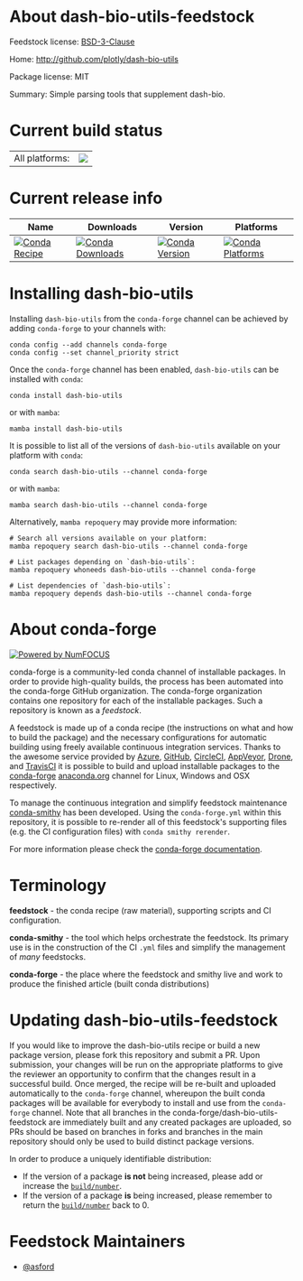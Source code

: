 About dash-bio-utils-feedstock
==============================

Feedstock license: [BSD-3-Clause](https://github.com/conda-forge/dash-bio-utils-feedstock/blob/main/LICENSE.txt)

Home: http://github.com/plotly/dash-bio-utils

Package license: MIT

Summary: Simple parsing tools that supplement dash-bio.

Current build status
====================


<table><tr><td>All platforms:</td>
    <td>
      <a href="https://dev.azure.com/conda-forge/feedstock-builds/_build/latest?definitionId=14700&branchName=main">
        <img src="https://dev.azure.com/conda-forge/feedstock-builds/_apis/build/status/dash-bio-utils-feedstock?branchName=main">
      </a>
    </td>
  </tr>
</table>

Current release info
====================

| Name | Downloads | Version | Platforms |
| --- | --- | --- | --- |
| [![Conda Recipe](https://img.shields.io/badge/recipe-dash--bio--utils-green.svg)](https://anaconda.org/conda-forge/dash-bio-utils) | [![Conda Downloads](https://img.shields.io/conda/dn/conda-forge/dash-bio-utils.svg)](https://anaconda.org/conda-forge/dash-bio-utils) | [![Conda Version](https://img.shields.io/conda/vn/conda-forge/dash-bio-utils.svg)](https://anaconda.org/conda-forge/dash-bio-utils) | [![Conda Platforms](https://img.shields.io/conda/pn/conda-forge/dash-bio-utils.svg)](https://anaconda.org/conda-forge/dash-bio-utils) |

Installing dash-bio-utils
=========================

Installing `dash-bio-utils` from the `conda-forge` channel can be achieved by adding `conda-forge` to your channels with:

```
conda config --add channels conda-forge
conda config --set channel_priority strict
```

Once the `conda-forge` channel has been enabled, `dash-bio-utils` can be installed with `conda`:

```
conda install dash-bio-utils
```

or with `mamba`:

```
mamba install dash-bio-utils
```

It is possible to list all of the versions of `dash-bio-utils` available on your platform with `conda`:

```
conda search dash-bio-utils --channel conda-forge
```

or with `mamba`:

```
mamba search dash-bio-utils --channel conda-forge
```

Alternatively, `mamba repoquery` may provide more information:

```
# Search all versions available on your platform:
mamba repoquery search dash-bio-utils --channel conda-forge

# List packages depending on `dash-bio-utils`:
mamba repoquery whoneeds dash-bio-utils --channel conda-forge

# List dependencies of `dash-bio-utils`:
mamba repoquery depends dash-bio-utils --channel conda-forge
```


About conda-forge
=================

[![Powered by
NumFOCUS](https://img.shields.io/badge/powered%20by-NumFOCUS-orange.svg?style=flat&colorA=E1523D&colorB=007D8A)](https://numfocus.org)

conda-forge is a community-led conda channel of installable packages.
In order to provide high-quality builds, the process has been automated into the
conda-forge GitHub organization. The conda-forge organization contains one repository
for each of the installable packages. Such a repository is known as a *feedstock*.

A feedstock is made up of a conda recipe (the instructions on what and how to build
the package) and the necessary configurations for automatic building using freely
available continuous integration services. Thanks to the awesome service provided by
[Azure](https://azure.microsoft.com/en-us/services/devops/), [GitHub](https://github.com/),
[CircleCI](https://circleci.com/), [AppVeyor](https://www.appveyor.com/),
[Drone](https://cloud.drone.io/welcome), and [TravisCI](https://travis-ci.com/)
it is possible to build and upload installable packages to the
[conda-forge](https://anaconda.org/conda-forge) [anaconda.org](https://anaconda.org/)
channel for Linux, Windows and OSX respectively.

To manage the continuous integration and simplify feedstock maintenance
[conda-smithy](https://github.com/conda-forge/conda-smithy) has been developed.
Using the ``conda-forge.yml`` within this repository, it is possible to re-render all of
this feedstock's supporting files (e.g. the CI configuration files) with ``conda smithy rerender``.

For more information please check the [conda-forge documentation](https://conda-forge.org/docs/).

Terminology
===========

**feedstock** - the conda recipe (raw material), supporting scripts and CI configuration.

**conda-smithy** - the tool which helps orchestrate the feedstock.
                   Its primary use is in the construction of the CI ``.yml`` files
                   and simplify the management of *many* feedstocks.

**conda-forge** - the place where the feedstock and smithy live and work to
                  produce the finished article (built conda distributions)


Updating dash-bio-utils-feedstock
=================================

If you would like to improve the dash-bio-utils recipe or build a new
package version, please fork this repository and submit a PR. Upon submission,
your changes will be run on the appropriate platforms to give the reviewer an
opportunity to confirm that the changes result in a successful build. Once
merged, the recipe will be re-built and uploaded automatically to the
`conda-forge` channel, whereupon the built conda packages will be available for
everybody to install and use from the `conda-forge` channel.
Note that all branches in the conda-forge/dash-bio-utils-feedstock are
immediately built and any created packages are uploaded, so PRs should be based
on branches in forks and branches in the main repository should only be used to
build distinct package versions.

In order to produce a uniquely identifiable distribution:
 * If the version of a package **is not** being increased, please add or increase
   the [``build/number``](https://docs.conda.io/projects/conda-build/en/latest/resources/define-metadata.html#build-number-and-string).
 * If the version of a package **is** being increased, please remember to return
   the [``build/number``](https://docs.conda.io/projects/conda-build/en/latest/resources/define-metadata.html#build-number-and-string)
   back to 0.

Feedstock Maintainers
=====================

* [@asford](https://github.com/asford/)


